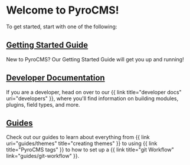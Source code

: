 # Welcome to PyroCMS!

To get started, start with one of the following:

<h2><a href="getting-started">Getting Started Guide</a></h2>

New to PyroCMS? Our Getting Started Guide will get you up and running!

<h2><a href="developers">Developer Documentation</a></h2>

If you are a developer, head on over to our {{ link title="developer docs" uri="developers" }}, where you'll find information on building modules, plugins, field types, and more.

<h2><a href="guides">Guides</a></h2>

Check out our guides to learn about everything from {{ link uri="guides/themes" title="creating themes" }} to using {{ link title="PyroCMS tags" }} to how to set up a {{ link title="git Workflow" link="guides/git-workflow" }}.

